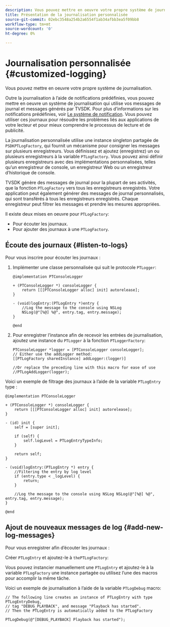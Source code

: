 ```yaml
---
description: Vous pouvez mettre en oeuvre votre propre système de journalisation.
title: Présentation de la journalisation personnalisée
source-git-commit: 02ebc3548a254b2a6554f1ab34afbb3ea5f09bb8
workflow-type: tm+mt
source-wordcount: '0'
ht-degree: 0%

---
```


# Journalisation personnalisée {#customized-logging}

Vous pouvez mettre en oeuvre votre propre système de journalisation.

Outre la journalisation à l’aide de notifications prédéfinies, vous pouvez mettre en oeuvre un système de journalisation qui utilise vos messages de journal et messages générés par TVSDK. Pour plus d’informations sur les notifications prédéfinies, voir [Le système de notification](https://help.adobe.com/en_US/primetime/psdk/ios/index.html#PSDKs-concept-The_Notification_System). Vous pouvez utiliser ces journaux pour résoudre les problèmes liés aux applications de votre lecteur et pour mieux comprendre le processus de lecture et de publicité.

La journalisation personnalisée utilise une instance singleton partagée de `PSDKPTLogFactory`, qui fournit un mécanisme pour consigner les messages sur plusieurs enregistreurs. Vous définissez et ajoutez (enregistrez) un ou plusieurs enregistreurs à la variable `PTLogFactory`. Vous pouvez ainsi définir plusieurs enregistreurs avec des implémentations personnalisées, telles qu’un enregistreur de console, un enregistreur Web ou un enregistreur d’historique de console.

TVSDK génère des messages de journal pour la plupart de ses activités, que la fonction `PTLogFactory` vers tous les enregistreurs enregistrés. Votre application peut également générer des messages de journal personnalisés, qui sont transférés à tous les enregistreurs enregistrés. Chaque enregistreur peut filtrer les messages et prendre les mesures appropriées.

Il existe deux mises en oeuvre pour `PTLogFactory`:

* Pour écouter les journaux.
* Pour ajouter des journaux à une `PTLogFactory`.

## Écoute des journaux {#listen-to-logs}

Pour vous inscrire pour écouter les journaux :
1. Implémenter une classe personnalisée qui suit le protocole `PTLogger`:

   ```
   @implementation PTConsoleLogger 
   
   + (PTConsoleLogger *) consoleLogger { 
       return [[[PTConsoleLogger alloc] init] autorelease]; 
   } 
   
   - (void)logEntry:(PTLogEntry *)entry { 
       //Log the message to the console using NSLog  
       NSLog(@"[%@] %@", entry.tag, entry.message); 
   } 
   
   @end
   ```

1. Pour enregistrer l’instance afin de recevoir les entrées de journalisation, ajoutez une instance du `PTLogger` à la fonction `PTLoggerFactory`:

   ```
   PTConsoleLogger *logger = [PTConsoleLogger consoleLogger]; 
   // Either use the addLogger method: 
   [[PTLogFactory sharedInstance] addLogger:(logger)] 
   
   //Or replace the preceding line with this macro for ease of use 
   //PTLogAddLogger(logger); 
   ```

<!--<a id="example_3738B5A8B4C048D28695E62297CF39E3"></a>-->

Voici un exemple de filtrage des journaux à l’aide de la variable `PTLogEntry` type :

```
@implementation PTConsoleLogger 
 
+ (PTConsoleLogger *) consoleLogger { 
    return [[[PTConsoleLogger alloc] init] autorelease]; 
} 
 
- (id) init { 
    self = [super init]; 
 
    if (self) { 
        self.logLevel = PTLogEntryTypeInfo; 
    } 
 
    return self; 
} 
 
- (void)logEntry:(PTLogEntry *) entry { 
    //Filtering the entry by log level  
    if (entry.type < _logLevel) { 
        return; 
    } 
 
    //Log the message to the console using NSLog NSLog(@"[%@] %@", entry.tag, entry.message); 
} 
 
@end
```

## Ajout de nouveaux messages de log {#add-new-log-messages}

Pour vous enregistrer afin d’écouter les journaux :

Créer `PTLogEntry` et ajoutez-le à `thePTLogFactory`:

Vous pouvez instancier manuellement une `PTLogEntry` et ajoutez-le à la variable `PTLogFactory` une instance partagée ou utilisez l’une des macros pour accomplir la même tâche.

Voici un exemple de journalisation à l’aide de la variable `PTLogDebug` macro:

<!--<a id="example_F014436E1686468F941F4EBD1A21B18E"></a>-->

```
// The following line creates an instance of PTLogEntry with type PTLogEntryDebug, 
// tag "DEBUG_PLAYBACK", and message "Playback has started". 
// Then the PTLogEntry is automatically added to the PTLogFactory  
 
PTLogDebug(@"[DEBUG_PLAYBACK] Playback has started");
```
